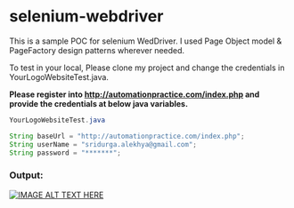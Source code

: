 # selenium-webdriver
This is a sample POC for selenium WedDriver.
I used Page Object model & PageFactory design patterns wherever needed.


To test in your local, Please clone my project and change the credentials in YourLogoWebsiteTest.java.

**Please register into http://automationpractice.com/index.php and provide the credentials at below java variables.**

```java
YourLogoWebsiteTest.java

String baseUrl = "http://automationpractice.com/index.php";
String userName = "sridurga.alekhya@gmail.com";
String password = "*******";
```


### Output:

[![IMAGE ALT TEXT HERE](https://img.youtube.com/vi/oHVw_BXiBsU/0.jpg)](https://www.youtube.com/watch?v=oHVw_BXiBsU)

